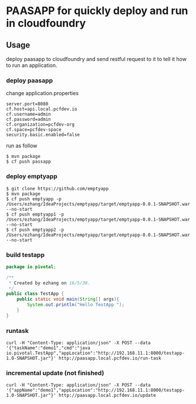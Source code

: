 # PAASAPP for quickly deploy and run in cloudfoundry

## Usage
deploy paasapp to cloudfoundry and send restful request to it to tell it how to run an application.


### deploy paasapp
change application.properties
```shell
server.port=8080
cf.host=api.local.pcfdev.io
cf.username=admin
cf.password=admin
cf.organization=pcfdev-org
cf.space=pcfdev-space
security.basic.enabled=false
```

run as follow
```shell
$ mvn package
$ cf push passapp
```

### deploy emptyapp
```shell
$ git clone https://github.com/emptyapp
$ mvn package
$ cf push emptyapp -p /Users/ezhang/IdeaProjects/emptyapp/target/emptyapp-0.0.1-SNAPSHOT.war --no-start
$ cf push emptyapp1 -p /Users/ezhang/IdeaProjects/emptyapp/target/emptyapp-0.0.1-SNAPSHOT.war --no-start
$ cf push emptyapp2 -p /Users/ezhang/IdeaProjects/emptyapp/target/emptyapp-0.0.1-SNAPSHOT.war --no-start
```
### build testapp

```java
package io.pivotal;

/**
 * Created by ezhang on 16/5/30.
 */
public class TestApp {
    public static void main(String[] args){
        System.out.println("Hello TestApp ");
    }
}
```

### runtask
```shell
curl -H "Content-Type: application/json" -X POST --data '{"taskName":"demo1","cmd":"java io.pivotal.TestApp","appLocation":"http://192.168.11.1:8000/testapp-1.0-SNAPSHOT.jar"}' http://paasapp.local.pcfdev.io/run-task
```
### incremental update (not finished)
```shell
curl -H "Content-Type: application/json" -X POST --data '{"appName":"demo1","appLocation":"http://192.168.11.1:8000/testapp-1.0-SNAPSHOT.jar"}' http://paasapp.local.pcfdev.io/update
```